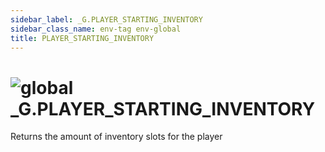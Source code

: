 ```yaml
---
sidebar_label: _G.PLAYER_STARTING_INVENTORY
sidebar_class_name: env-tag env-global
title: PLAYER_STARTING_INVENTORY
---
```


# <img src='/img/wiki/global.png' alt='global' data-tag='env-tag' /> **_G**.PLAYER_STARTING_INVENTORY
Returns the amount of inventory slots for the player<br/>

